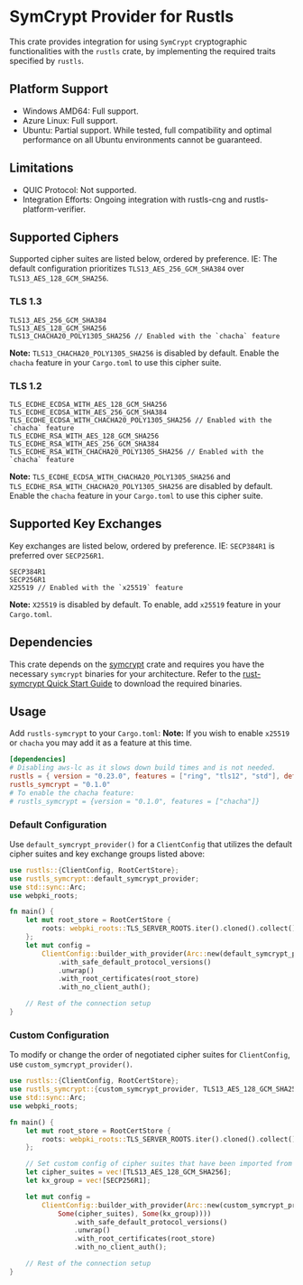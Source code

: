 # SymCrypt Provider for Rustls

This crate provides integration for using `SymCrypt` cryptographic functionalities with the `rustls` crate, by implementing the required traits specified by `rustls`.

## Platform Support

- Windows AMD64: Full support.
- Azure Linux: Full support.
- Ubuntu: Partial support. While tested, full compatibility and optimal performance on all Ubuntu environments cannot be guaranteed.

## Limitations

- QUIC Protocol: Not supported.
- Integration Efforts: Ongoing integration with rustls-cng and rustls-platform-verifier.

## Supported Ciphers

Supported cipher suites are listed below, ordered by preference. IE: The default configuration prioritizes `TLS13_AES_256_GCM_SHA384` over `TLS13_AES_128_GCM_SHA256`.

### TLS 1.3

```ignore
TLS13_AES_256_GCM_SHA384
TLS13_AES_128_GCM_SHA256
TLS13_CHACHA20_POLY1305_SHA256 // Enabled with the `chacha` feature
```

**Note:** `TLS13_CHACHA20_POLY1305_SHA256` is disabled by default. Enable the `chacha` feature in your `Cargo.toml` to use this cipher suite.

### TLS 1.2

```ignore
TLS_ECDHE_ECDSA_WITH_AES_128_GCM_SHA256
TLS_ECDHE_ECDSA_WITH_AES_256_GCM_SHA384
TLS_ECDHE_ECDSA_WITH_CHACHA20_POLY1305_SHA256 // Enabled with the `chacha` feature
TLS_ECDHE_RSA_WITH_AES_128_GCM_SHA256
TLS_ECDHE_RSA_WITH_AES_256_GCM_SHA384
TLS_ECDHE_RSA_WITH_CHACHA20_POLY1305_SHA256 // Enabled with the `chacha` feature
```

**Note:** `TLS_ECDHE_ECDSA_WITH_CHACHA20_POLY1305_SHA256` and `TLS_ECDHE_RSA_WITH_CHACHA20_POLY1305_SHA256` are disabled by default. Enable the `chacha` feature in your `Cargo.toml` to use this cipher suite.


## Supported Key Exchanges

Key exchanges are listed below, ordered by preference. IE: `SECP384R1` is preferred over `SECP256R1`.

```ignore
SECP384R1
SECP256R1
X25519 // Enabled with the `x25519` feature
```

**Note:** `X25519` is disabled by default. To enable, add `x25519` feature in your `Cargo.toml`.

## Dependencies

This crate depends on the [symcrypt](https://github.com/microsoft/rust-symcrypt) crate and requires you have the necessary `symcrypt` binaries for your architecture.
Refer to the [rust-symcrypt Quick Start Guide](https://github.com/microsoft/rust-symcrypt/tree/main/rust-symcrypt#quick-start-guide) to download the required binaries.

## Usage

Add `rustls-symcrypt` to your `Cargo.toml`:
**Note:** If you wish to enable `x25519` or `chacha` you may add it as a feature at this time.

```toml
[dependencies]
# Disabling aws-lc as it slows down build times and is not needed.
rustls = { version = "0.23.0", features = ["ring", "tls12", "std"], default-features = false }
rustls_symcrypt = "0.1.0"
# To enable the chacha feature:
# rustls_symcrypt = {version = "0.1.0", features = ["chacha"]}
```

### Default Configuration

Use `default_symcrypt_provider()` for a `ClientConfig` that utilizes the default cipher suites and key exchange groups listed above:

```rust
use rustls::{ClientConfig, RootCertStore};
use rustls_symcrypt::default_symcrypt_provider;
use std::sync::Arc;
use webpki_roots;

fn main() {
    let mut root_store = RootCertStore {
        roots: webpki_roots::TLS_SERVER_ROOTS.iter().cloned().collect(),
    };
    let mut config =
        ClientConfig::builder_with_provider(Arc::new(default_symcrypt_provider()))
            .with_safe_default_protocol_versions()
            .unwrap()
            .with_root_certificates(root_store)
            .with_no_client_auth();

    // Rest of the connection setup
}
```

### Custom Configuration

To modify or change the order of negotiated cipher suites for `ClientConfig`, use `custom_symcrypt_provider()`.

```rust
use rustls::{ClientConfig, RootCertStore};
use rustls_symcrypt::{custom_symcrypt_provider, TLS13_AES_128_GCM_SHA256, SECP256R1};
use std::sync::Arc;
use webpki_roots;

fn main() {
    let mut root_store = RootCertStore {
        roots: webpki_roots::TLS_SERVER_ROOTS.iter().cloned().collect(),
    };

    // Set custom config of cipher suites that have been imported from rustls_symcrypt.
    let cipher_suites = vec![TLS13_AES_128_GCM_SHA256];
    let kx_group = vec![SECP256R1];

    let mut config =
        ClientConfig::builder_with_provider(Arc::new(custom_symcrypt_provider(
            Some(cipher_suites), Some(kx_group))))
                .with_safe_default_protocol_versions()
                .unwrap()
                .with_root_certificates(root_store)
                .with_no_client_auth();

    // Rest of the connection setup
}
```
